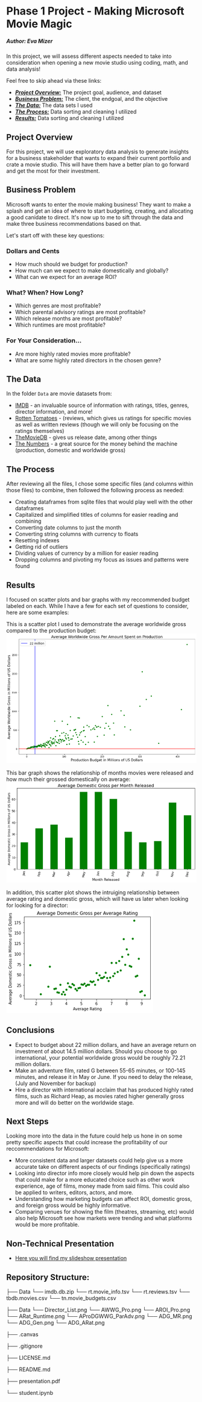 # Phase 1 Project - Making Microsoft Movie Magic


##### Author: Eva Mizer

In this project, we will assess different aspects needed to take into consideration when opening a new movie studio using coding, math, and data analysis! 

Feel free to skip ahead via these links:

* [***Project Overview:***](#project-overview) The project goal, audience, and dataset
* [***Business Problem:***](#business-problem) The client, the endgoal, and the objective
* [***The Data:***](#the-data) The data sets I used
* [***The Process:***](#the-process) Data sorting and cleaning I utilized
* [***Results:***](#results) Data sorting and cleaning I utilized

## Project Overview

For this project, we will use exploratory data analysis to generate insights for a business stakeholder that wants to expand their current portfolio and crate a movie studio. This will have them have a better plan to go forward and get the most for their investment.

## Business Problem

Microsoft wants to enter the movie making business! They want to make a splash and get an idea of where to start budgeting, creating, and allocating a good canidate to direct. 
It's now up to me to sift through the data and make three business recommendations based on that. 

Let's start off with these key questions:

### Dollars and Cents
* How much should we budget for production?
* How much can we expect to make domestically and globally?
* What can we expect for an average ROI?

### What? When? How Long?
* Which genres are most profitable?
* Which parental advisory ratings are most profitable?
* Which release months are most profitable?
* Which runtimes are most profitable?

### For Your Consideration... 
* Are more highly rated movies more profitable?
* What are some highly rated directors in the chosen genre?

## The Data

In the folder `Data` are movie datasets from:

* [IMDB](https://www.imdb.com/) - an invaluable source of information with ratings, titles, genres, director information, and more!
* [Rotten Tomatoes](https://www.rottentomatoes.com/) - (reviews, which gives us ratings for specific movies as well as written reviews (though we will only be focusing on the ratings themselves)
* [TheMovieDB](https://www.themoviedb.org/) - gives us release date, among other things
* [The Numbers](https://www.the-numbers.com/) -  a great source for the money behind the machine (production, domestic and worldwide gross)


## The Process

After reviewing all the files, I chose some specific files (and columns within those files) to combine, then followed the following process as needed:

* Creating dataframes from sqlite files that would play well with the other dataframes
* Capitalized and simplified titles of columns for easier reading and combining
* Converting date columns to just the month
* Converting string columns with currency to floats
* Resetting indexes
* Getting rid of outliers
* Dividing values of currency by a million for easier reading
* Dropping columns and pivoting my focus as issues and patterns were found

## Results

I focused on scatter plots and bar graphs with my reccommended budget labeled on each. While I have a few for each set of questions to consider, here are some examples: 

This is a scatter plot I used to demonstrate the average worldwide gross compared to the production budget:
![alt text](https://github.com/evamizer/phase-1-project/blob/master/Images/AWWG_Pro.png)

This bar graph shows the relationship of months movies were released and how much their grossed domestically on average:
![alt text](https://github.com/evamizer/phase-1-project/blob/master/Images/ADG_MR.png)

In addition, this scatter plot shows the intruiging relationship between average rating and domestic gross, which will have us later when looking for looking for a director:
![alt text](https://github.com/evamizer/phase-1-project/blob/master/Images/ADG_ARat.png)


## Conclusions
* Expect to budget about 22 million dollars, and have an average return on investment of about 14.5 million dollars. Should you choose to go international, your potential  worldwide gross would be roughly 72.21 million dollars.
* Make an adventure film, rated G between 55-65 minutes, or 100-145 minutes, and release it in May or June. If you need to delay the release, (July and November for backup)
* Hire a director with international acclaim that has produced highly rated films, such as Richard Heap, as movies rated higher generally gross more and will do better on the worldwide stage.

## Next Steps

Looking more into the data in the future could help us hone in on some pretty specific aspects that could increase the profitability of our reccommendations for Microsoft:

* More consistent data and larger datasets could help give us a more accurate take on different aspects of our findings (specifically ratings)
* Looking into director info more closely would help pin down the aspects that could make for a more educated choice such as other work experience, age of films, money made from said films. This could also be applied to writers, editors, actors, and more.
* Understanding how marketing budgets can affect ROI, domestic gross, and foreign gross would be highly informative. 
* Comparing venues for showing the film (theatres, streaming, etc) would also help Microsoft see how markets were trending and what platforms would be more profitable. 



## Non-Technical Presentation
* [Here you will find my slideshow presentation](https://github.com/evamizer/phase-1-project/blob/master/presentation.pdf)

## Repository Structure:

├── Data
    └── imdb.db.zip
    └── rt.movie_info.tsv
    └── rt.reviews.tsv
    └── tbdb.movies.csv
    └── tn.movie_budgets.csv
    
├── Data
    └── Director_List.png
    └── AWWG_Pro.png
    └── AROI_Pro.png
    └── ARat_Runtime.png
    └── AProDGWWG_ParAdv.png
    └── ADG_MR.png
    └── ADG_Gen.png
    └── ADG_ARat.png
 

├── .canvas

├── .gitignore

├── LICENSE.md

├── README.md

├── presentation.pdf

└── student.ipynb

